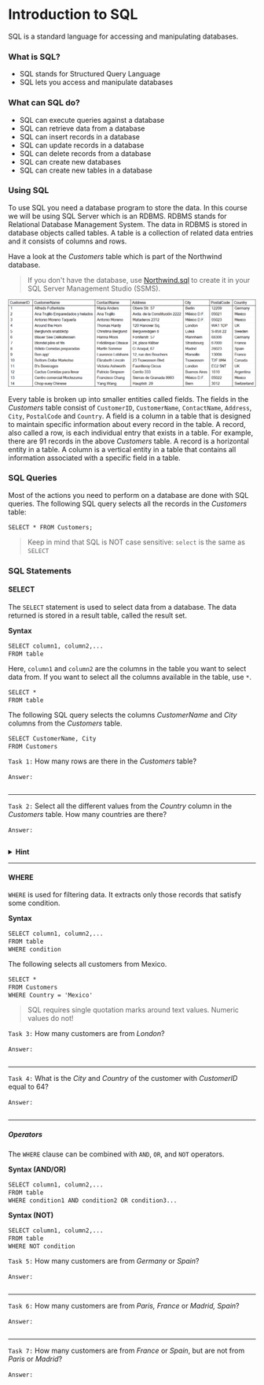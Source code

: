 # Introduction to SQL

SQL is a standard language for accessing and manipulating databases.

### What is SQL?
* SQL stands for Structured Query Language
* SQL lets you access and manipulate databases

### What can SQL do?
* SQL can execute queries against a database
* SQL can retrieve data from a database
* SQL can insert records in a database
* SQL can update records in a database
* SQL can delete records from a database
* SQL can create new databases
* SQL can create new tables in a database

### Using SQL

To use SQL you need a database program to store the data. In this course we will be using SQL Server which is an RDBMS. RDBMS stands for Relational Database Management System. The data in RDBMS is stored in database objects called tables. A table is a collection of related data entries and it consists of columns and rows. 

Have a look at the *Customers* table which is part of the Northwind database.

> If you don't have the database, use [Northwind.sql](Northwind.sql) to create it in your SQL Server Management Studio (SSMS).

![Customers Table](customers-table.png)

Every table is broken up into smaller entities called fields. The fields in the *Customers* table consist of `CustomerID`, `CustomerName`, `ContactName`, `Address`, `City`, `PostalCode` and `Country`. A field is a column in a table that is designed to maintain specific information about every record in the table.
A record, also called a row, is each individual entry that exists in a table. For example, there are 91 records in the above *Customers* table. A record is a horizontal entity in a table.
A column is a vertical entity in a table that contains all information associated with a specific field in a table.

### SQL Queries
Most of the actions you need to perform on a database are done with SQL queries. The following SQL query selects all the records in the *Customers* table:
```
SELECT * FROM Customers;
```
> Keep in mind that SQL is NOT case sensitive: `select` is the same as `SELECT`

### SQL Statements

#### SELECT 

The `SELECT` statement is used to select data from a database.
The data returned is stored in a result table, called the result set.

**Syntax**

```
SELECT column1, column2,...
FROM table
```

Here, `column1` and `column2` are the columns in the table you want to select data from. If you want to select all the columns available in the table, use `*`.

```
SELECT * 
FROM table
```

The following SQL query selects the columns *CustomerName* and *City* columns from the *Customers* table.

```
SELECT CustomerName, City 
FROM Customers
```

`Task 1:` How many rows are there in the *Customers* table?

`Answer:`
```
```

---

`Task 2:` Select all the different values from the *Country* column in the *Customers* table. How many countries are there?

`Answer:`
```
```

<details>
<summary><strong>Hint</strong></summary>

Use `SELECT DISTINCT`

</details>

---

#### WHERE

`WHERE` is used for filtering data. It extracts only those records that satisfy some condition.

**Syntax**

```
SELECT column1, column2,...
FROM table
WHERE condition
```

The following selects all customers from Mexico.

```
SELECT * 
FROM Customers
WHERE Country = 'Mexico'
```

> SQL requires single quotation marks around text values. Numeric values do not!

`Task 3:` How many customers are from *London*?

`Answer:`
```
```

---

`Task 4:` What is the *City* and *Country* of the customer with *CustomerID* equal to 64?

`Answer:`
```
```

---

##### Operators
The `WHERE` clause can be combined with `AND`, `OR`, and `NOT` operators.

**Syntax (AND/OR)**

```
SELECT column1, column2,...
FROM table
WHERE condition1 AND condition2 OR condition3...
```

**Syntax (NOT)**
```
SELECT column1, column2,...
FROM table
WHERE NOT condition
```

`Task 5:` How many customers are from *Germany* or *Spain*?

`Answer:`
```
```

---

`Task 6:` How many customers are from *Paris, France* or *Madrid, Spain*?

`Answer:`
```
```

---

`Task 7:` How many customers are from *France* or *Spain*, but are not from *Paris* or *Madrid*?

`Answer:`
```
```

